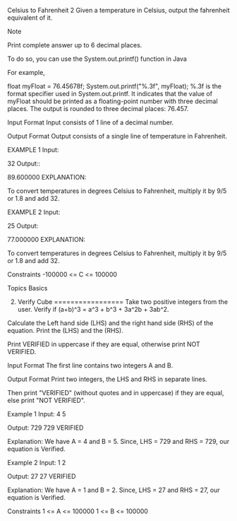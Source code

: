 Celsius to Fahrenheit 2
Given a temperature in Celsius, output the fahrenheit equivalent of it.

Note

Print complete answer up to 6 decimal places.

To do so, you can use the System.out.printf() function in Java

For example,

float myFloat = 76.45678f;
System.out.printf("%.3f", myFloat);
%.3f is the format specifier used in System.out.printf. It indicates that the value of myFloat should be printed as a floating-point number with three decimal places. The output is rounded to three decimal places: 76.457.

Input Format
Input consists of 1 line of a decimal number.

Output Format
Output consists of a single line of temperature in Fahrenheit.

EXAMPLE 1
Input:

32
Output::

89.600000
EXPLANATION:

To convert temperatures in degrees Celsius to Fahrenheit, multiply it by 9/5 or 1.8 and add 32.

EXAMPLE 2
Input:

25
Output:

77.000000
EXPLANATION:

To convert temperatures in degrees Celsius to Fahrenheit, multiply it by 9/5 or 1.8 and add 32.

Constraints
-100000 <= C <= 100000

Topics
Basics



2. Verify Cube
=================
Take two positive integers from the user. Verify if (a+b)^3 = a^3 + b^3 + 3a^2b + 3ab^2.

Calculate the Left hand side (LHS) and the right hand side (RHS) of the equation. Print the (LHS) and the (RHS).

Print VERIFIED in uppercase if they are equal, otherwise print NOT VERIFIED.

Input Format
The first line contains two integers A and B.

Output Format
Print two integers, the LHS and RHS in separate lines.

Then print "VERIFIED" (without quotes and in uppercase) if they are equal, else print "NOT VERIFIED".

Example 1
Input:
4 5

Output:
729
729
VERIFIED

Explanation:
We have A = 4 and B = 5.
Since, LHS = 729 and RHS = 729, our equation is Verified.

Example 2
Input:
1 2

Output:
27
27
VERIFIED

Explanation:
We have A = 1 and B = 2.
Since, LHS = 27 and RHS = 27, our equation is Verified.

Constraints
1 <= A <= 100000
1 <= B <= 100000